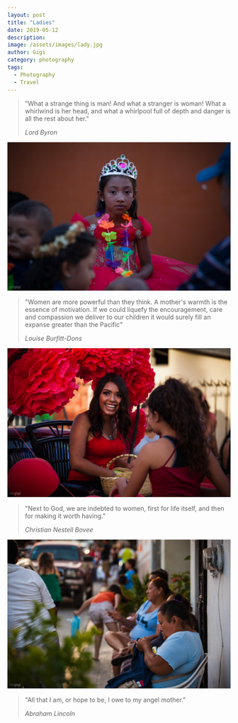 ```yaml
---
layout: post
title: "Ladies"
date: 2019-05-12
description:
image: /assets/images/lady.jpg
author: Gigi
category: photography
tags:
  - Photography
  - Travel
---
```


> "What a strange thing is man! And what a stranger is woman! What a whirlwind is
> her head, and what a whirlpool full of depth and danger is all the rest about
> her."  
>
> <cite>Lord Byron</cite>

![Young Lady](/assets/images/lady-young.jpg)

> "Women are more powerful than they think. A mother's warmth is the essence of
> motivation. If we could liquefy the encouragement, care and compassion we
> deliver to our children it would surely fill an expanse greater than the
> Pacific"  
>
> <cite>Louise Burfitt-Dons</cite>

![Lady in Red](/assets/images/lady-red.jpg)

> "Next to God, we are indebted to women, first for life itself, and then for
> making it worth having."
>
> <cite>Christian Nestell Bovee</cite>

![Old lady](/assets/images/lady-old.jpg)

> "All that I am, or hope to be, I owe to my angel mother."
>
> <cite>Abraham Lincoln</cite>
